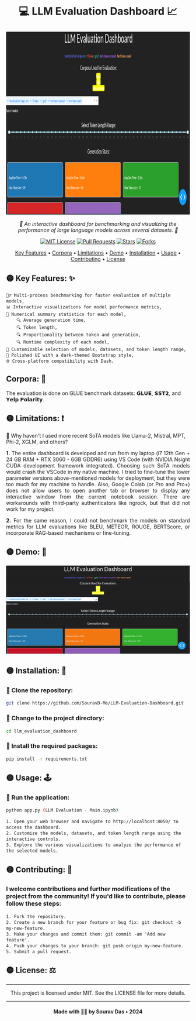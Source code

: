# <p align="center"> <b>💻 LLM Evaluation Dashboard 📈</b> </p>

<p align="center"> <img width="1500" img height="500" src="https://github.com/SouravD-Me/LLM-Evaluation-Dashboard/blob/main/LLM%20Evaluation%20Dashboard.png"> </p> 
<p align="center"> <em>🌟 An interactive dashboard for benchmarking and visualizing the performance of large language models across several datasets. 🌟</em> </p>

<p align="center">
    <a href="https://github.com/Sourav-Das1996/llm_evaluation_dashboard/blob/main/LICENSE"><img src="https://img.shields.io/badge/license-MIT-blue.svg" alt="MIT License"></a>
    <a href="https://github.com/SouravD-Me/LLM-Evaluation-Dashboard"><img src="https://img.shields.io/github/issues-pr/SouravD-Me/LLM-Evaluation-Dashboard.svg" alt="Pull Requests"></a>
    <a href="https://github.com/SouravD-Me/LLM-Evaluation-Dashboard"><img src="https://img.shields.io/github/stars/SouravD-Me/LLM-Evaluation-Dashboard.svg" alt="Stars"></a>
    <a href="https://github.com/SouravD-Me/LLM-Evaluation-Dashboard"><img src="https://img.shields.io/github/forks/SouravD-Me/LLM-Evaluation-Dashboard.svg" alt="Forks"></a>
</p>

<p align="center">
    <a href="#key-features">Key Features</a> •
    <a href="#corpora">Corpora</a> •
    <a href="#limitations">Limitations</a> •
    <a href="#demo">Demo</a> •
    <a href="#installation">Installation</a> •
    <a href="#usage">Usage</a> •
    <a href="#contributing">Contributing</a> •
    <a href="#license">License</a>
</p>

## 🟡 Key Features: ✨
<a name="key-features"></a>

    🏃‍♂️ Multi-process benchmarking for faster evaluation of multiple models,
    📊 Interactive visualizations for model performance metrics,
    🔢 Numerical summary statistics for each model,
        🔍 Average generation time,
        🔍 Token length,
        🔍 Proportionality between token and generation,
        🔍 Runtime complexity of each model,
    🧮 Customizable selection of models, datasets, and token length range,
    🎨 Polished UI with a dark-themed Bootstrap style,
    🌐 Cross-platform compatibility with Dash.

## Corpora: 📑
<a name="corpora"></a>

The evaluation is done on GLUE benchmark datasets: 𝗚𝗟𝗨𝗘, 𝗦𝗦𝗧𝟮, and 𝗬𝗲𝗹𝗽 𝗣𝗼𝗹𝗮𝗿𝗶𝘁𝘆.

## 🟡 Limitations: ❗
<a name="limitations"></a>

🔶 Why haven't I used more recent SoTA models like Llama-2, Mistral, MPT, Phi-2, XGLM, and others?

<p align="justify">
<b>1.</b> The entire dashboard is developed and run from my laptop (i7 12th Gen + 24 GB RAM + RTX 3060 - 6GB GDDR6) using VS Code (with NVIDIA Nsight CUDA development framework integrated). Choosing such SoTA models would crash the VSCode in my native machine. I tried to fine-tune the lower parameter versions above-mentioned models for deployment, but they were too much for my machine to handle. Also, Google Colab (or Pro and Pro+) does not allow users to open another tab or browser to display any interactive window from the current notebook session. There are workarounds with third-party authenticators like ngrock, but that did not work for my project.
</p>

<p align="justify">
<b>2.</b> For the same reason, I could not benchmark the models on standard metrics for LLM evaluations like BLEU, METEOR, ROUGE, BERTScore, or incorporate RAG-based mechanisms or fine-tuning.
</p>

## 🟡 Demo: 🎥
<a name="demo"></a>

<p align="center"> <img src="https://github.com/SouravD-Me/LLM-Evaluation-Dashboard/blob/main/LLM%20Evaluation%20-%20MiniDemo.gif" alt="Demo GIF"> </p>

## 🟡 Installation: 🚀
<a name="installation"></a>

### 🔶 Clone the repository:

```bash
git clone https://github.com/SouravD-Me/LLM-Evaluation-Dashboard.git
```

### 🔶 Change to the project directory:

```bash
cd llm_evaluation_dashboard
```

### 🔶 Install the required packages:

```bash
pip install -r requirements.txt
```

## 🟡 Usage: 🕹️
<a name="usage"></a>

### 🔶 Run the application:

```bash
python app.py (LLM Evaluation - Main.ipynb)
```
    1. Open your web browser and navigate to http://localhost:8050/ to access the dashboard.
    2. Customize the models, datasets, and token length range using the interactive controls.
    3. Explore the various visualizations to analyze the performance of the selected models.

## 🟡 Contributing: 🤝
<a name="contributing"></a>

### I welcome contributions and further modifications of the project from the community! If you'd like to contribute, please follow these steps:

    1. Fork the repository.
    2. Create a new branch for your feature or bug fix: git checkout -b my-new-feature.
    3. Make your changes and commit them: git commit -am 'Add new feature'.
    4. Push your changes to your branch: git push origin my-new-feature.
    5. Submit a pull request.

## 🟡 License: ⚖️
<a name="license"></a>

---

<p align="center"> This project is licensed under MIT. See the LICENSE file for more details. </p>

---

#### <p align="center"> Made with 🙏🏻 by Sourav Das • 2024 </p>
